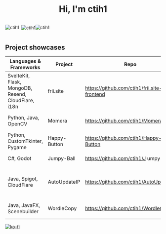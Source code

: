 <h1 align="center">Hi, I'm ctih1</h1>

<div style="display: flex; flex-direction: row; align-items: center">
    <p><img align="left" src="https://github-readme-stats.vercel.app/api/top-langs?username=ctih1&show_icons=true&locale=en&exclude_repo=Dell-Latitude-E6220-EFI" alt="ctih1" /></p>
    <p>&nbsp;<img align="center" src="https://github-readme-stats.vercel.app/api?username=ctih1&show_icons=true&locale=en" alt="ctih1" /></p>
    <p><img align="center" src="https://github-readme-streak-stats.herokuapp.com/?user=ctih1&" alt="ctih1" /></p>
</div>

## Project showcases

| Languages & Frameworks |Project | Repo | Details |
| -----------------------| ------ | ---- | ------- |
| SvelteKit, Flask, MongoDB, Resend, CloudFlare, i18n |frii.site | https://github.com/ctih1/frii.site-frontend | First service, [over 200 users](https://github.com/ctih1/frii.site-frontend/discussions/88) |
| Python, Java, OpenCV | Momera | https://github.com/ctih1/Momera | First OpenCV project |
| Python, CustomTkinter, Pygame | Happy-Button | https://github.com/ctih1/Happy-Button | First GUI application / game |
| C#, Godot | Jumpy-Ball | https://github.com/ctih1/J umpy-Ball | First mobile game |
| Java, Spigot, CloudFlare | AutoUpdateIP | https://github.com/ctih1/AutoUpdateIP | Minecraft plugin that used Cloudflare's API |
| Java, JavaFX, Scenebuilder | WordleCopy | https://github.com/ctih1/WordleCopy | First game made with Java |

[![ko-fi](https://ko-fi.com/img/githubbutton_sm.svg)](https://ko-fi.com/X8X7Y6Q0H) 
